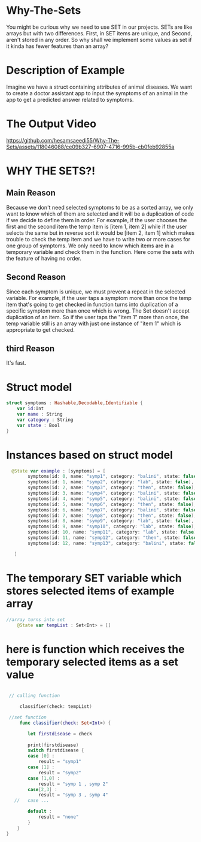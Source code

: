 # Why-The-Sets
You might be curious why we need to use SET in our projects. SETs are like arrays but with two differences. First, in SET items are unique, and Second, aren't stored in any order. So why shall we implement some values as set if it kinda has fewer features than an array?


# Description of Example 

Imagine we have a struct containing attributes of animal diseases. We want to create a doctor assistant app to input the symptoms of an animal in the app to get a predicted answer related to symptoms.

# The Output Video

https://github.com/hesamsaeedi55/Why-The-Sets/assets/118046088/ce09b327-6907-4716-995b-cb0feb92855a

# WHY THE SETS?!
 
## Main Reason

Because we don't need selected symptoms to be as a sorted array, we only want to know which of them are selected and it will be a duplication of code if we decide to define them in order. For example, if the user chooses the first and the second item the temp item is [item 1, item 2] while if the user selects the same but in reverse sort it would be [item 2, item 1] which makes trouble to check the temp item and we have to write two or more cases for one group of symptoms. We only need to know which items are in a temporary variable and check them in the function. Here come the sets with the feature of having no order.

## Second Reason

Since each symptom is unique, we must prevent a repeat in the selected variable. For example, if the user taps a symptom more than once the temp item that's going to get checked in function turns into duplication of a specific symptom more than once which is wrong. The Set doesn't accept duplication of an item. So if the user taps the "item 1" more than once, the temp variable still is an array with just one instance of "item 1" which is appropriate to get checked.

## third Reason

It's fast.



# Struct model 

```swift
struct symptoms : Hashable,Decodable,Identifiable {
    var id:Int
    var name : String
    var category : String
    var state : Bool
}
```
# Instances based on struct model 

```swift
  @State var example : [symptoms] = [
        symptoms(id: 0, name: "symp1", category: "balini", state: false),
        symptoms(id: 1, name: "symp2", category: "lab", state: false),
        symptoms(id: 2, name: "symp3", category: "then", state: false),
        symptoms(id: 3, name: "symp4", category: "balini", state: false),
        symptoms(id: 4, name: "symp5", category: "balini", state: false),
        symptoms(id: 5, name: "symp6", category: "then", state: false),
        symptoms(id: 6, name: "symp7", category: "balini", state: false),
        symptoms(id: 7, name: "symp8", category: "then", state: false),
        symptoms(id: 8, name: "symp9", category: "lab", state: false),
        symptoms(id: 9, name: "symp10", category: "lab", state: false),
        symptoms(id: 10, name: "symp11", category: "lab", state: false),
        symptoms(id: 11, name: "symp12", category: "then", state: false),
        symptoms(id: 12, name: "symp13", category: "balini", state: false)

   ]
```
# The temporary SET variable which stores selected items of example array

```swift
//array turns into set
    @State var tempList : Set<Int> = []
```

# here is function which receives the temporary selected items as a set value

```swift

 // calling function 

     classifier(check: tempList)

 //set function
     func classifier(check: Set<Int>) {

        let firstdisease = check
        
        print(firstdisease)
        switch firstdisease {
        case [0] :
            result = "symp1"
        case [1] :
            result = "symp2"
        case [1,0] :
            result = "symp 1 , symp 2"
        case[2,3] :
            result = "symp 3 , symp 4"
   //   case ... 

        default :
            result = "none"
        }
    }
}
```
 

